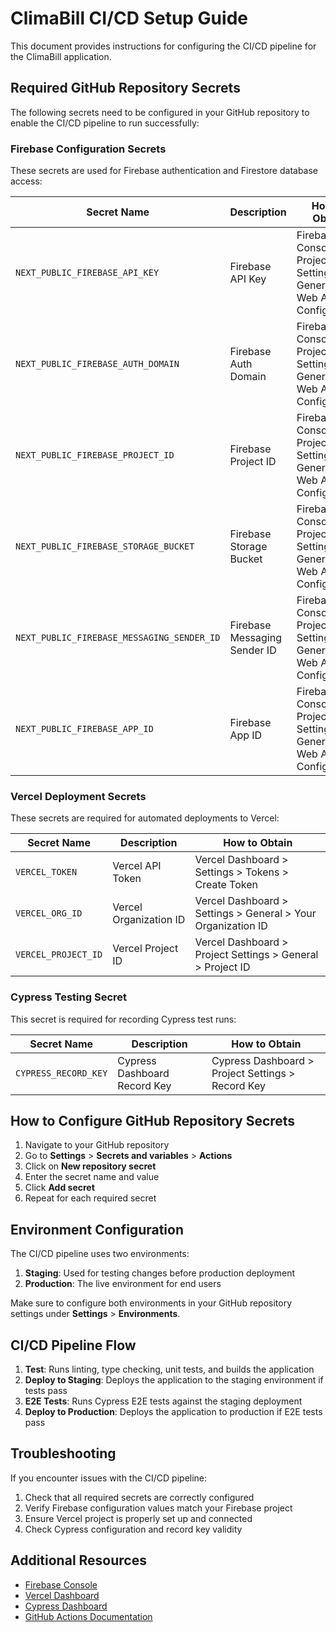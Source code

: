# ClimaBill CI/CD Setup Guide

This document provides instructions for configuring the CI/CD pipeline for the ClimaBill application.

## Required GitHub Repository Secrets

The following secrets need to be configured in your GitHub repository to enable the CI/CD pipeline to run successfully:

### Firebase Configuration Secrets

These secrets are used for Firebase authentication and Firestore database access:

| Secret Name | Description | How to Obtain |
|-------------|-------------|--------------|
| `NEXT_PUBLIC_FIREBASE_API_KEY` | Firebase API Key | Firebase Console > Project Settings > General > Web App Configuration |
| `NEXT_PUBLIC_FIREBASE_AUTH_DOMAIN` | Firebase Auth Domain | Firebase Console > Project Settings > General > Web App Configuration |
| `NEXT_PUBLIC_FIREBASE_PROJECT_ID` | Firebase Project ID | Firebase Console > Project Settings > General > Web App Configuration |
| `NEXT_PUBLIC_FIREBASE_STORAGE_BUCKET` | Firebase Storage Bucket | Firebase Console > Project Settings > General > Web App Configuration |
| `NEXT_PUBLIC_FIREBASE_MESSAGING_SENDER_ID` | Firebase Messaging Sender ID | Firebase Console > Project Settings > General > Web App Configuration |
| `NEXT_PUBLIC_FIREBASE_APP_ID` | Firebase App ID | Firebase Console > Project Settings > General > Web App Configuration |

### Vercel Deployment Secrets

These secrets are required for automated deployments to Vercel:

| Secret Name | Description | How to Obtain |
|-------------|-------------|--------------|
| `VERCEL_TOKEN` | Vercel API Token | Vercel Dashboard > Settings > Tokens > Create Token |
| `VERCEL_ORG_ID` | Vercel Organization ID | Vercel Dashboard > Settings > General > Your Organization ID |
| `VERCEL_PROJECT_ID` | Vercel Project ID | Vercel Dashboard > Project Settings > General > Project ID |

### Cypress Testing Secret

This secret is required for recording Cypress test runs:

| Secret Name | Description | How to Obtain |
|-------------|-------------|--------------|
| `CYPRESS_RECORD_KEY` | Cypress Dashboard Record Key | Cypress Dashboard > Project Settings > Record Key |

## How to Configure GitHub Repository Secrets

1. Navigate to your GitHub repository
2. Go to **Settings** > **Secrets and variables** > **Actions**
3. Click on **New repository secret**
4. Enter the secret name and value
5. Click **Add secret**
6. Repeat for each required secret

## Environment Configuration

The CI/CD pipeline uses two environments:

1. **Staging**: Used for testing changes before production deployment
2. **Production**: The live environment for end users

Make sure to configure both environments in your GitHub repository settings under **Settings** > **Environments**.

## CI/CD Pipeline Flow

1. **Test**: Runs linting, type checking, unit tests, and builds the application
2. **Deploy to Staging**: Deploys the application to the staging environment if tests pass
3. **E2E Tests**: Runs Cypress E2E tests against the staging deployment
4. **Deploy to Production**: Deploys the application to production if E2E tests pass

## Troubleshooting

If you encounter issues with the CI/CD pipeline:

1. Check that all required secrets are correctly configured
2. Verify Firebase configuration values match your Firebase project
3. Ensure Vercel project is properly set up and connected
4. Check Cypress configuration and record key validity

## Additional Resources

- [Firebase Console](https://console.firebase.google.com/)
- [Vercel Dashboard](https://vercel.com/dashboard)
- [Cypress Dashboard](https://dashboard.cypress.io/)
- [GitHub Actions Documentation](https://docs.github.com/en/actions)
